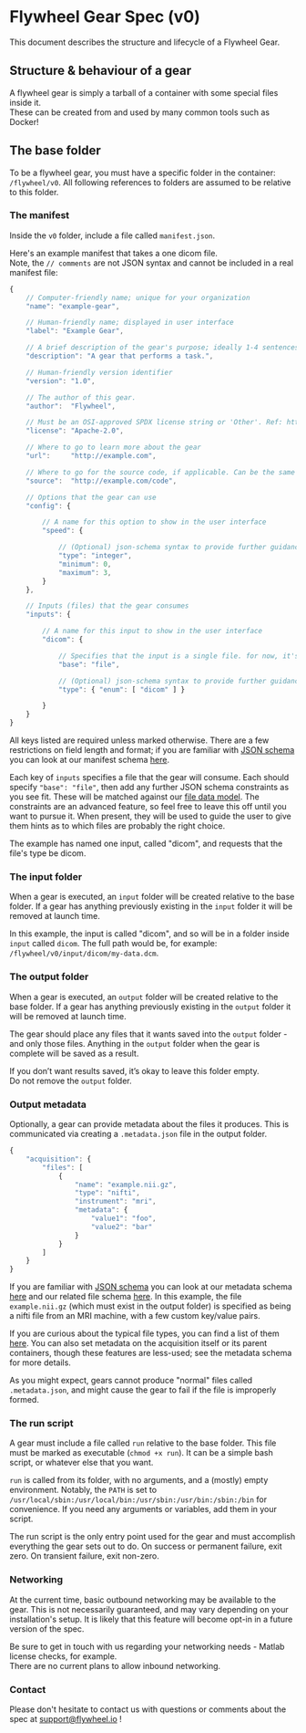 # Flywheel Gear Spec (v0)

This document describes the structure and lifecycle of a Flywheel Gear.

## Structure & behaviour of a gear

A flywheel gear is simply a tarball of a container with some special files inside it.<br>
These can be created from and used by many common tools such as Docker!

## The base folder

To be a flywheel gear, you must have a specific folder in the container: `/flywheel/v0`.
All following references to folders are assumed to be relative to this folder.

### The manifest

Inside the `v0` folder, include a file called `manifest.json`.

Here's an example manifest that takes a one dicom file.<br>
Note, the `// comments` are not JSON syntax and cannot be included in a real manifest file:

```javascript
{
	// Computer-friendly name; unique for your organization
	"name": "example-gear",

	// Human-friendly name; displayed in user interface
	"label": "Example Gear",

	// A brief description of the gear's purpose; ideally 1-4 sentences
	"description": "A gear that performs a task.",

	// Human-friendly version identifier
	"version": "1.0",

	// The author of this gear.
	"author":  "Flywheel",

	// Must be an OSI-approved SPDX license string or 'Other'. Ref: https://spdx.org/licenses
	"license": "Apache-2.0",

	// Where to go to learn more about the gear
	"url":     "http://example.com",

	// Where to go for the source code, if applicable. Can be the same as the above url.
	"source":  "http://example.com/code",

	// Options that the gear can use
	"config": {

		// A name for this option to show in the user interface
		"speed": {

			// (Optional) json-schema syntax to provide further guidance
			"type": "integer",
			"minimum": 0,
			"maximum": 3,
		}
	},

	// Inputs (files) that the gear consumes
	"inputs": {

		// A name for this input to show in the user interface
		"dicom": {

			// Specifies that the input is a single file. for now, it's the only type.
			"base": "file",

			// (Optional) json-schema syntax to provide further guidance
			"type": { "enum": [ "dicom" ] }

		}
	}
}
```

All keys listed are required unless marked otherwise. There are a few restrictions on field length and format; if you are familiar with [JSON schema](http://json-schema.org) you can look at our manifest schema [here](manifest.schema.json).

Each key of `inputs` specifies a file that the gear will consume. Each should specify `"base": "file"`, then add any further JSON schema constraints as you see fit. These will be matched against our [file data model](https://github.com/scitran/core/wiki/Data-Model,-v2#file-subdocument-only). The constraints are an advanced feature, so feel free to leave this off until you want to pursue it. When present, they will be used to guide the user to give them hints as to which files are probably the right choice.

The example has named one input, called "dicom", and requests that the file's type be dicom.

### The input folder

When a gear is executed, an `input` folder will be created relative to the base folder. If a gear has anything previously existing in the `input` folder it will be removed at launch time.

In this example, the input is called "dicom", and so will be in a folder inside `input` called `dicom`.
The full path would be, for example: `/flywheel/v0/input/dicom/my-data.dcm`.

### The output folder

When a gear is executed, an `output` folder will be created relative to the base folder. If a gear has anything previously existing in the `output` folder it will be removed at launch time.

The gear should place any files that it wants saved into the `output` folder - and only those files.
Anything in the `output` folder when the gear is complete will be saved as a result.

If you don’t want results saved, it’s okay to leave this folder empty.<br>
Do not remove the `output` folder.

### Output metadata

Optionally, a gear can provide metadata about the files it produces. This is communicated via creating a `.metadata.json` file in the output folder.

```javascript
{
	"acquisition": {
		"files": [
			{
				"name": "example.nii.gz",
				"type": "nifti",
				"instrument": "mri",
				"metadata": {
					"value1": "foo",
					"value2": "bar"
				}
			}
		]
	}
}
```

If you are familiar with [JSON schema](http://json-schema.org) you can look at our metadata schema [here](https://github.com/scitran/core/blob/master/api/schemas/input/enginemetadata.json) and our related file schema [here](https://github.com/scitran/core/blob/master/api/schemas/input/file.json). In this example, the file `example.nii.gz` (which must exist in the output folder) is specified as being a nifti file from an MRI machine, with a few custom key/value pairs.

If you are curious about the typical file types, you can find a list of them [here](https://github.com/scitran/core/blob/d4da9eb299db9a7c6c27bdee1032d36db7cef919/api/files.py#L245-L269). You can also set metadata on the acquisition itself or its parent containers, though these features are less-used; see the metadata schema for more details.

As you might expect, gears cannot produce "normal" files called `.metadata.json`, and might cause the gear to fail if the file is improperly formed.

### The run script

A gear must include a file called `run` relative to the base folder. This file must be marked as executable (`chmod +x run`). It can be a simple bash script, or whatever else that you want.

`run` is called from its folder, with no arguments, and a (mostly) empty environment. Notably, the `PATH` is set to `/usr/local/sbin:/usr/local/bin:/usr/sbin:/usr/bin:/sbin:/bin` for convenience. If you need any arguments or variables, add them in your script.

The run script is the only entry point used for the gear and must accomplish everything the gear sets out to do. On success or permanent failure, exit zero. On transient failure, exit non-zero.

### Networking

At the current time, basic outbound networking may be available to the gear. This is not necessarily guaranteed, and may vary depending on your installation's setup. It is likely that this feature will become opt-in in a future version of the spec.

Be sure to get in touch with us regarding your networking needs - Matlab license checks, for example.<br>
There are no current plans to allow inbound networking.

### Contact

Please don't hesitate to contact us with questions or comments about the spec at support@flywheel.io !
